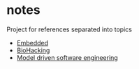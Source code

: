 # notes
Project for references separated into topics

* [Embedded](Embedded/README.md)
* [BioHacking](BioHacking/README.md)
* [Model driven software engineering](Formal_Methhods/README.md)
